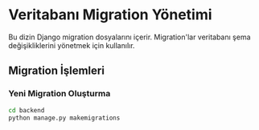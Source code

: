 # Veritabanı Migration Yönetimi

Bu dizin Django migration dosyalarını içerir. Migration'lar veritabanı şema değişikliklerini yönetmek için kullanılır.

## Migration İşlemleri

### Yeni Migration Oluşturma
```bash
cd backend
python manage.py makemigrations